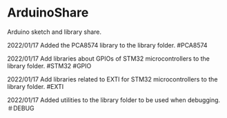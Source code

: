 # ArduinoShare
Arduino sketch and library share.

2022/01/17 Added the PCA8574 library to the library folder.
#PCA8574

2022/01/17 Add libraries about GPIOs of STM32 microcontrollers to the library folder.
#STM32 #GPIO

2022/01/17 Add libraries related to EXTI for STM32 microcontrollers to the library folder. #EXTI

2022/01/17 Added utilities to the library folder to be used when debugging.  ＃DEBUG
